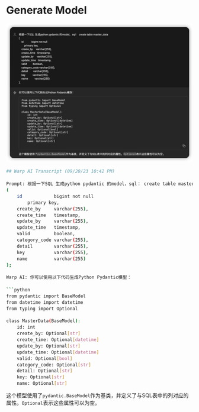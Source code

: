 # Generate Model

![](./2023-09-20-22-41-35.png)

```sh
## Warp AI Transcript (09/20/23 10:42 PM)

Prompt: 根据一下SQL 生成python pydantic 的model，sql： create table master_data
(
    id            bigint not null
        primary key,
    create_by     varchar(255),
    create_time   timestamp,
    update_by     varchar(255),
    update_time   timestamp,
    valid         boolean,
    category_code varchar(255),
    detail        varchar(255),
    key           varchar(255),
    name          varchar(255)
);

Warp AI: 你可以使用以下代码生成Python Pydantic模型：

```python
from pydantic import BaseModel
from datetime import datetime
from typing import Optional

class MasterData(BaseModel):
    id: int
    create_by: Optional[str]
    create_time: Optional[datetime]
    update_by: Optional[str]
    update_time: Optional[datetime]
    valid: Optional[bool]
    category_code: Optional[str]
    detail: Optional[str]
    key: Optional[str]
    name: Optional[str]
```

这个模型使用了`pydantic.BaseModel`作为基类，并定义了与SQL表中的列对应的属性。`Optional`表示这些属性可以为空。
```